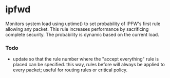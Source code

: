 # ipfwd

Monitors system load using uptime() to set probability of IPFW's first rule
allowing any packet. This rule increases performance by sacrificing complete
security. The probability is dynamic based on the current load.

### Todo
- update so that the rule number where the "accept everything" rule is placed
  can be specified. this way, rules before will always be applied to every
  packet; useful for routing rules or critical policy.
